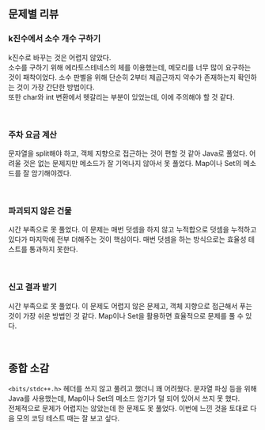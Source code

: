 ## 문제별 리뷰
### k진수에서 소수 개수 구하기
k진수로 바꾸는 것은 어렵지 않았다.   
소수를 구하기 위해 에라토스테네스의 체를 이용했는데, 메모리를 너무 많이 요구하는 것이 패착이었다. 소수 판별을 위해 단순히 2부터 제곱근까지 약수가 존재하는지 확인하는 것이 가장 간단한 방법이다.   
또한 char와 int 변환에서 헷갈리는 부분이 있었는데, 이에 주의해야 할 것 같다.

<br/>

### 주차 요금 계산
문자열을 split해야 하고, 객체 지향으로 접근하는 것이 편할 것 같아 Java로 풀었다. 어려울 것은 없는 문제지만 메소드가 잘 기억나지 않아서 못 풀었다. Map이나 Set의 메소드를 잘 암기해야겠다.

<br/>

### 파괴되지 않은 건물
시간 부족으로 못 풀었다. 이 문제는 매번 덧셈을 하지 않고 누적합으로 덧셈을 누적하고 있다가 마지막에 전부 더해주는 것이 핵심이다. 매번 덧셈을 하는 방식으로는 효율성 테스트를 통과하지 못한다.

<br/>

### 신고 결과 받기
시간 부족으로 못 풀었다. 이 문제도 어렵지 않은 문제고, 객체 지향으로 접근해서 푸는 것이 가장 쉬운 방법인 것 같다. Map이나 Set을 활용하면 효율적으로 문제를 풀 수 있다.

<br/>

## 종합 소감
`<bits/stdc++.h>` 헤더를 쓰지 않고 풀려고 했더니 꽤 어려웠다.    문자열 파싱 등을 위해 Java를 사용했는데, Map이나 Set의 메소드 암기가 덜 되어 있어서 쓰지 못 했다.   
전체적으로 문제가 어렵지는 않았는데 한 문제도 못 풀었다. 이번에 느낀 것을 토대로 다음 모의 코딩 테스트 때는 잘 보고 싶다.